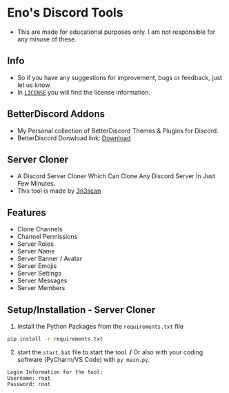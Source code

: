 # Eno's Discord Tools
- This are made for educational purposes only. I am not responsible for any misuse of these.

## Info
- So if you have any suggestions for improvement, bugs or feedback, just let us know.
- In [`LICENSE`](https://github.com/3n3scan/DiscordTools/blob/main/LICENSE) you will find the license information.

## BetterDiscord Addons
- My Personal collection of BetterDiscord Themes & Plugins for Discord.
- BetterDiscord Donwload link: [Download](https://betterdiscord.app/)

## Server Cloner
- A Discord Server Cloner Which Can Clone Any Discord Server In Just Few Minutes. 
- This tool is made by [3n3scan](https://github.com/3n3scan/)

## Features
+ Clone Channels
+ Channel Permissions
+ Server Roles
+ Server Name
+ Server Banner / Avatar
+ Server Emojis
+ Server Settings
+ Server Messages
+ Server Members

## Setup/Installation - Server Cloner
1. Install the Python Packages from the `requirements.txt` file
```bash
pip install -r requirements.txt
```
2. start the `start.bat` file to start the tool. **/** Or also with your coding software (PyCharm/VS Code) with `py main.py`.
```
Login Information for the tool:
Username: root
Password: root
```
